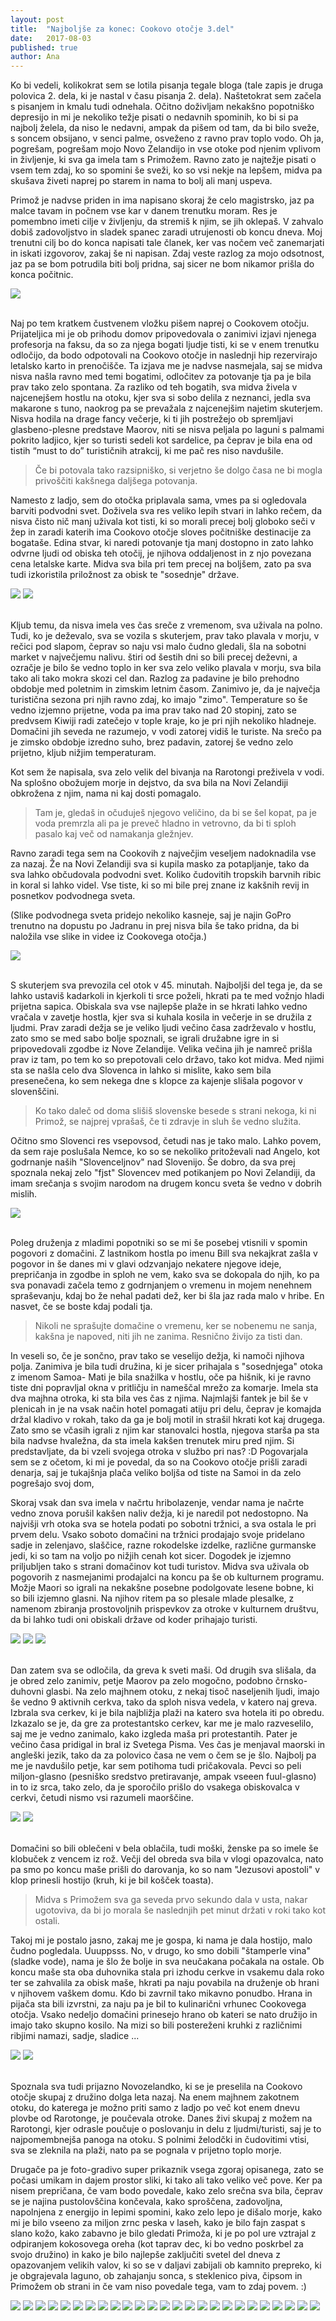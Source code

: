 ```yaml
---
layout: post
title:  "Najboljše za konec: Cookovo otočje 3.del"
date:   2017-08-03
published: true
author: Ana
---
```


<p class="intro"><span class="dropcap">K</span>o bi vedeli, kolikokrat sem se lotila pisanja tegale bloga (tale zapis je druga polovica 2. dela, ki je nastal v času pisanja 2. dela). Naštetokrat sem začela s pisanjem in kmalu tudi odnehala. Očitno doživljam nekakšno popotniško depresijo in mi je nekoliko težje pisati o nedavnih spominih, ko bi si pa najbolj želela, da niso le nedavni, ampak da pišem od tam, da bi bilo sveže, s soncem obsijano, v senci palme, osveženo z ravno prav toplo vodo. Oh ja, pogrešam, pogrešam mojo Novo Zelandijo in vse otoke pod njenim vplivom in življenje, ki sva ga imela tam s Primožem. Ravno zato je najtežje pisati o vsem tem zdaj, ko so spomini še sveži, ko so vsi nekje na lepšem, midva pa skušava živeti naprej po starem in nama to bolj ali manj uspeva.</p> 

Primož je nadvse priden in ima napisano skoraj že celo magistrsko, jaz pa malce tavam in počnem vse kar v danem trenutku moram. Res je pomembno imeti cilje v življenju, da stremiš k njim, se jih oklepaš. V zahvalo dobiš zadovoljstvo in sladek spanec zaradi utrujenosti ob koncu dneva. Moj trenutni cilj bo do konca napisati tale članek, ker vas nočem več zanemarjati in iskati izgovorov, zakaj še ni napisan. Zdaj veste razlog za mojo odsotnost, jaz pa se  bom potrudila biti bolj pridna, saj sicer ne bom nikamor prišla do konca počitnic. 

<div class="photoset-grid" data-layout="1"> 
    <img src="/assets/images/29cookislands3/01.jpg" data-title="" data-lightbox="gr1">
</div><br/>

Naj po tem kratkem čustvenem vložku pišem naprej o Cookovem otočju. Prijateljica mi je ob prihodu domov pripovedovala o zanimivi izjavi njenega profesorja na faksu, da so za njega bogati ljudje tisti, ki se v enem trenutku odločijo, da bodo odpotovali na Cookovo otočje in naslednji hip rezervirajo letalsko karto in prenočišče. Ta izjava me je nadvse nasmejala, saj se midva nisva našla ravno med temi bogatimi, odločitev za potovanje tja pa je bila prav tako zelo spontana. Za razliko od teh bogatih, sva midva živela v najcenejšem hostlu na otoku, kjer sva si sobo delila z neznanci, jedla sva makarone s tuno, naokrog pa se prevažala z najcenejšim najetim skuterjem. Nisva hodila na drage fancy večerje, ki ti jih postrežejo ob spremljavi glasbeno-plesne predstave Maorov, niti se nisva peljala po laguni s palmami pokrito ladjico, kjer so turisti sedeli kot sardelice, pa čeprav je bila ena od tistih “must to do” turističnih atrakcij, ki me pač res niso navdušile. 

<blockquote>Če bi potovala tako razsipniško, si verjetno še dolgo časa ne bi mogla privoščiti kakšnega daljšega potovanja. </blockquote>

Namesto z ladjo, sem do otočka priplavala sama, vmes pa si ogledovala barviti podvodni svet. Doživela sva res veliko lepih stvari in lahko rečem, da nisva  čisto nič manj uživala kot tisti, ki so morali precej bolj globoko seči v žep in zaradi katerih ima Cookovo otočje sloves počitniške destinacije za bogataše. Edina stvar, ki naredi potovanje tja manj dostopno in zato lahko odvrne ljudi od obiska teh otočij, je njihova oddaljenost in z njo povezana cena letalske karte. Midva sva bila pri tem precej na boljšem, zato pa sva tudi izkoristila priložnost za obisk te "sosednje" države.

<div class="photoset-grid" data-layout="2"> 
    <img src="/assets/images/29cookislands3/02.jpg" data-title="" data-lightbox="gr1">
    <img src="/assets/images/29cookislands3/03.jpg" data-title="" data-lightbox="gr1">
</div><br/>

Kljub temu, da nisva imela ves čas sreče z vremenom, sva uživala na polno. Tudi, ko je deževalo, sva se vozila s skuterjem, prav tako plavala v morju, v rečici pod slapom, čeprav so naju vsi malo čudno gledali, šla na sobotni market v največjemu nalivu. štiri od šestih dni so bili precej deževni, a ozračje je bilo še vedno toplo in ker sva zelo veliko plavala v morju, sva bila tako ali tako mokra skozi cel dan. Razlog za padavine je bilo prehodno obdobje med poletnim in zimskim letnim časom. Zanimivo je, da je največja turistična sezona pri njih ravno zdaj, ko imajo "zimo". Temperature so še vedno izjemno prijetne, voda pa ima prav tako nad 20 stopinj, zato se predvsem Kiwiji radi zatečejo v tople kraje, ko je pri njih nekoliko hladneje. Domačini jih seveda ne razumejo, v vodi zatorej vidiš le turiste. Na srečo pa je zimsko obdobje izredno suho, brez padavin, zatorej še vedno zelo prijetno, kljub nižjim temperaturam.

Kot sem že napisala, sva zelo velik del bivanja na Rarotongi preživela v vodi. Na splošno obožujem morje in dejstvo, da sva bila na Novi Zelandiji obkrožena z njim, nama ni kaj dosti pomagalo. 

<blockquote>Tam je, gledaš in očuduješ njegovo veličino, da bi se šel kopat, pa je voda premrzla ali pa je preveč hladno in vetrovno, da bi ti sploh pasalo kaj več od namakanja gležnjev.</blockquote>

Ravno zaradi tega sem na Cookovih z največjim veseljem nadoknadila vse za nazaj. Že na Novi Zelandiji sva si kupila masko za potapljanje, tako da sva lahko občudovala podvodni svet. Koliko čudovitih tropskih barvnih ribic in koral si lahko videl. Vse tiste, ki so mi bile prej znane iz kakšnih revij in posnetkov podvodnega sveta.

(Slike podvodnega sveta pridejo nekoliko kasneje, saj je najin GoPro trenutno na dopustu po Jadranu in prej nisva bila še tako pridna, da bi naložila vse slike in videe iz Cookovega otočja.) 

<div class="photoset-grid" data-layout="1"> 
    <img src="/assets/images/29cookislands3/04.jpg" data-title="" data-lightbox="gr1">
</div><br/>

S skuterjem sva prevozila cel otok v 45. minutah. Najboljši del tega je, da se lahko ustaviš kadarkoli in kjerkoli ti srce poželi, hkrati pa te med vožnjo hladi prijetna sapica. Obiskala sva vse najlepše plaže in se hkrati lahko vedno vračala v zavetje hostla, kjer sva si kuhala kosila in večerje in se družila z ljudmi. Prav zaradi dežja se je veliko ljudi večino časa zadrževalo v hostlu, zato smo se med sabo bolje spoznali, se igrali družabne igre in si pripovedovali zgodbe iz Nove Zelandije. Velika večina jih je namreč prišla prav iz tam, po tem ko so prepotovali celo državo, tako kot midva. Med njimi sta se našla celo dva Slovenca in lahko si mislite, kako sem bila presenečena, ko sem nekega dne s klopce za kajenje slišala pogovor v slovenščini. 

<blockquote>Ko tako daleč od doma slišiš slovenske besede s strani nekoga, ki ni Primož, se najprej vprašaš, če ti zdravje in sluh še vedno služita.</blockquote> 

Očitno smo Slovenci res vsepovsod, četudi nas je tako malo. Lahko povem, da sem raje poslušala Nemce, ko so se nekoliko pritoževali nad Angelo, kot godrnanje naših "Slovenceljnov" nad Slovenijo. Še dobro, da sva prej spoznala nekaj zelo "fjst" Slovencev med potikanjem po Novi Zelandiji, da imam srečanja s svojim narodom na drugem koncu sveta še vedno v dobrih mislih.

<div class="photoset-grid" data-layout="1"> 
    <img src="/assets/images/29cookislands3/1a.jpg" data-title="" data-lightbox="gr1">
</div><br/>

Poleg druženja z mladimi popotniki so se mi še posebej vtisnili v spomin pogovori z domačini. Z lastnikom hostla po imenu Bill sva nekajkrat zašla v pogovor in še danes mi v glavi odzvanjajo nekatere njegove ideje, prepričanja in zgodbe in sploh ne vem, kako sva se dokopala do njih, ko pa sva ponavadi začela temo z godrnjanjem o vremenu in mojem nenehnem spraševanju, kdaj bo že nehal padati dež, ker bi šla jaz rada malo v hribe. En nasvet, če se boste kdaj podali tja. 

<blockquote>Nikoli ne sprašujte domačine o vremenu, ker se nobenemu ne sanja, kakšna je napoved, niti jih ne zanima. Resnično živijo za tisti dan. </blockquote>

In veseli so, če je sončno, prav tako se veselijo dežja, ki namoči njihova polja. Zanimiva je bila tudi družina, ki je sicer prihajala s "sosednjega" otoka z imenom Samoa- Mati je bila snažilka v hostlu, oče pa hišnik, ki je ravno tiste dni popravljal okna v pritličju in nameščal mrežo za komarje. Imela sta dva majhna otroka, ki sta bila ves čas z njima. Najmlajši fantek je bil še v plenicah in je na vsak način hotel pomagati atiju pri delu, čeprav je komajda držal kladivo v rokah, tako da ga je bolj motil in strašil hkrati kot kaj drugega. Zato smo se včasih igrali z njim kar stanovalci hostla, njegova starša pa sta bila nadvse hvaležna, da sta imela kakšen trenutek miru pred njim. Si predstavljate, da bi vzeli svojega otroka v službo pri nas? :D Pogovarjala sem se z očetom, ki mi je povedal, da so na Cookovo otočje prišli zaradi denarja, saj je tukajšnja plača veliko boljša od tiste na Samoi in da zelo pogrešajo svoj dom,

Skoraj vsak dan sva imela v načrtu hribolazenje, vendar nama je načrte vedno znova porušil kakšen naliv dežja, ki je naredil pot nedostopno. Na najvišji vrh otoka sva se hotela podati po sobotni tržnici, a sva ostala le pri prvem delu. Vsako soboto domačini na tržnici prodajajo svoje pridelano sadje in zelenjavo, slaščice, razne rokodelske izdelke, različne gurmanske jedi, ki so tam na voljo po nižjih cenah kot sicer. Dogodek je izjemno priljubljen tako s strani domačinov kot tudi turistov. Midva sva uživala ob pogovorih z nasmejanimi prodajalci na koncu pa še ob kulturnem programu. Možje Maori so igrali na nekakšne posebne podolgovate lesene bobne, ki so bili izjemno glasni. Na njihov ritem pa so plesale mlade plesalke, z namenom zbiranja prostovoljnih prispevkov za otroke v kulturnem društvu, da bi lahko tudi oni obiskali države od koder prihajajo turisti.

<div class="photoset-grid" data-layout="21"> 
    <img src="/assets/images/29cookislands3/05.jpg" data-title="" data-lightbox="gr1">
    <img src="/assets/images/29cookislands3/06.jpg" data-title="" data-lightbox="gr1">
    <img src="/assets/images/29cookislands3/07.jpg" data-title="" data-lightbox="gr1">
</div><br/>

Dan zatem sva se odločila, da greva k sveti maši. Od drugih sva slišala, da je obred zelo zanimiv, petje Maorov pa zelo mogočno, podobno črnsko-duhovni glasbi. Na zelo majhnem otoku, z nekaj tisoč naseljenih ljudi, imajo še vedno 9 aktivnih cerkva, tako da sploh nisva vedela, v katero naj greva. Izbrala sva cerkev, ki je bila najbližja plaži na katero sva hotela iti po obredu. Izkazalo se je, da gre za protestantsko cerkev, kar me je malo razveselilo, saj me je vedno zanimalo, kako izgleda maša pri protestantih. Pater je večino časa pridigal in bral iz Svetega Pisma. Ves čas je menjaval maorski in angleški jezik, tako da za polovico časa ne vem o čem se je šlo. Najbolj pa me je navdušilo petje, kar sem potihoma tudi pričakovala. Pevci so peli miljon-glasno (pesniško sredstvo pretiravanje, ampak vseeen fuul-glasno) in to iz srca, tako zelo, da je sporočilo prišlo do vsakega obiskovalca v cerkvi, četudi nismo vsi razumeli maorščine. 

<div class="photoset-grid" data-layout="2"> 
    <img src="/assets/images/29cookislands3/08.jpg" data-title="" data-lightbox="gr1">
    <img src="/assets/images/29cookislands3/10.jpg" data-title="" data-lightbox="gr1">
</div><br/>


Domačini so bili oblečeni v bela oblačila, tudi moški, ženske pa so imele še klobuček z vencem iz rož. Večji del obreda sva bila v vlogi opazovalca, nato pa smo po koncu maše prišli do darovanja, ko so nam "Jezusovi apostoli" v klop prinesli hostijo (kruh, ki je bil košček toasta). 

<blockquote>Midva s Primožem sva ga seveda prvo sekundo dala v usta, nakar ugotoviva, da bi jo morala še naslednjih pet minut držati v roki tako kot ostali.</blockquote>

Takoj mi je postalo jasno, zakaj me je gospa, ki nama je dala hostijo, malo čudno pogledala. Uuuppsss. No, v drugo, ko smo dobili "štamperle vina" (sladke vode), nama je šlo že bolje in sva neučakana počakala na ostale. Ob koncu maše sta oba duhovnika stala pri izhodu cerkve in vsakemu dala roko ter se zahvalila za obisk maše, hkrati pa naju povabila na druženje ob hrani v njihovem vaškem domu. Kdo bi zavrnil tako mikavno ponudbo. Hrana in pijača sta bili izvrstni, za naju pa je bil to kulinarični vrhunec Cookovega otočja. Vsako nedeljo domačini prinesejo hrano ob kateri se nato družijo in imajo tako skupno kosilo. Na mizi so bili postereženi kruhki z različnimi ribjimi namazi, sadje, sladice ... 

<div class="photoset-grid" data-layout="2"> 
    <img src="/assets/images/29cookislands3/09.jpg" data-title="" data-lightbox="gr1">
    <img src="/assets/images/29cookislands3/11.jpg" data-title="" data-lightbox="gr1">
</div><br/>

Spoznala sva tudi prijazno Novozelandko, ki se je preselila na Cookovo otočje skupaj z družino dolga leta nazaj. Na enem majhnem zakotnem otoku, do katerega je možno priti samo z ladjo po več kot enem dnevu plovbe od Rarotonge, je poučevala otroke. Danes živi skupaj z možem na Rarotongi, kjer odrasle poučuje o poslovanju in delu z ljudmi/turisti, saj je to najpomembnejša panoga na otoku.  S polnimi želodčki in čudovitimi vtisi, sva se zleknila na plaži, nato pa se pognala v prijetno toplo morje. 

Drugače pa je foto-gradivo super prikaznik vsega zgoraj opisanega, zato se počasi umikam in dajem prostor sliki, ki tako ali tako veliko več pove. Ker pa nisem prepričana, če vam bodo povedale, kako zelo srečna sva bila, čeprav se je najina pustolovščina končevala, kako sproščena, zadovoljna, napolnjena z energijo in lepimi spomini, kako zelo lepo je dišalo morje, kako mi je bilo vseeno za miljon zrnc peska v laseh, kako je bilo fajn zaspat s slano kožo, kako zabavno je bilo gledati Primoža, ki je po pol ure vztrajal z odpiranjem kokosovega oreha (kot taprav dec, ki bo vedno poskrbel za svojo družino) in kako je bilo najlepše zaključiti svetel del dneva z opazovanjem velikih valov, ki so se v daljavi zabijali ob kamnito prepreko, ki je obgrajevala laguno, ob zahajanju sonca, s steklenico piva, čipsom in Primožem ob strani in če vam niso povedale tega, vam to zdaj povem. :)

<div class="photoset-grid" data-layout="21332133312"> 
    <img src="/assets/images/29cookislands3/12.jpg" data-title="" data-lightbox="gr1">
    <img src="/assets/images/29cookislands3/13.jpg" data-title="" data-lightbox="gr1">
    <img src="/assets/images/29cookislands3/14.jpg" data-title="" data-lightbox="gr1">
    <img src="/assets/images/29cookislands3/15.jpg" data-title="" data-lightbox="gr1">
    <img src="/assets/images/29cookislands3/16.jpg" data-title="" data-lightbox="gr1">
    <img src="/assets/images/29cookislands3/17.jpg" data-title="" data-lightbox="gr1">
    <img src="/assets/images/29cookislands3/18.jpg" data-title="" data-lightbox="gr1">
    <img src="/assets/images/29cookislands3/19.jpg" data-title="" data-lightbox="gr1">
    <img src="/assets/images/29cookislands3/20.jpg" data-title="" data-lightbox="gr1">
    <img src="/assets/images/29cookislands3/21.jpg" data-title="" data-lightbox="gr1">
    <img src="/assets/images/29cookislands3/22.jpg" data-title="" data-lightbox="gr1">
    <img src="/assets/images/29cookislands3/23.jpg" data-title="" data-lightbox="gr1">
    <img src="/assets/images/29cookislands3/24.jpg" data-title="" data-lightbox="gr1">
    <img src="/assets/images/29cookislands3/25.jpg" data-title="" data-lightbox="gr1">
    <img src="/assets/images/29cookislands3/26.jpg" data-title="" data-lightbox="gr1">
    <img src="/assets/images/29cookislands3/27.jpg" data-title="" data-lightbox="gr1">
    <img src="/assets/images/29cookislands3/28.jpg" data-title="" data-lightbox="gr1">
    <img src="/assets/images/29cookislands3/29.jpg" data-title="" data-lightbox="gr1">
    <img src="/assets/images/29cookislands3/30.jpg" data-title="" data-lightbox="gr1">
    <img src="/assets/images/29cookislands3/31.jpg" data-title="" data-lightbox="gr1">
    <img src="/assets/images/29cookislands3/32.jpg" data-title="" data-lightbox="gr1">
    <img src="/assets/images/29cookislands3/33.jpg" data-title="" data-lightbox="gr1">
    <img src="/assets/images/29cookislands3/34.jpg" data-title="" data-lightbox="gr1">
    <img src="/assets/images/29cookislands3/35.jpg" data-title="" data-lightbox="gr1">
    <img src="/assets/images/29cookislands3/36.jpg" data-title="" data-lightbox="gr1">
</div><br/>


